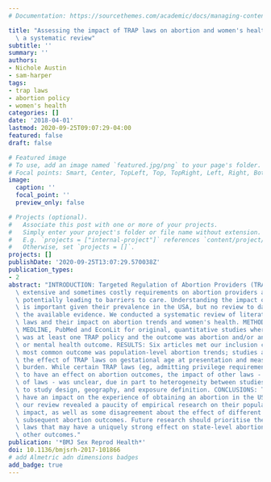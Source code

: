 ```yaml
---
# Documentation: https://sourcethemes.com/academic/docs/managing-content/

title: "Assessing the impact of TRAP laws on abortion and women's health in the USA:\
  \ a systematic review"
subtitle: ''
summary: ''
authors:
- Nichole Austin
- sam-harper
tags:
- trap laws
- abortion policy
- women's health
categories: []
date: '2018-04-01'
lastmod: 2020-09-25T09:07:29-04:00
featured: false
draft: false

# Featured image
# To use, add an image named `featured.jpg/png` to your page's folder.
# Focal points: Smart, Center, TopLeft, Top, TopRight, Left, Right, BottomLeft, Bottom, BottomRight.
image:
  caption: ''
  focal_point: ''
  preview_only: false

# Projects (optional).
#   Associate this post with one or more of your projects.
#   Simply enter your project's folder or file name without extension.
#   E.g. `projects = ["internal-project"]` references `content/project/deep-learning/index.md`.
#   Otherwise, set `projects = []`.
projects: []
publishDate: '2020-09-25T13:07:29.570038Z'
publication_types:
- 2
abstract: "INTRODUCTION: Targeted Regulation of Abortion Providers (TRAP) laws impose\
  \ extensive and sometimes costly requirements on abortion providers and facilities,\
  \ potentially leading to barriers to care. Understanding the impact of these laws\
  \ is important given their prevalence in the USA, but no review to date has summarised\
  \ the available evidence. We conducted a systematic review of literature on TRAP\
  \ laws and their impact on abortion trends and women's health. METHODS: We searched\
  \ MEDLINE, PubMed and EconLit for original, quantitative studies where the exposure\
  \ was at least one TRAP policy and the outcome was abortion and/or any women's physical\
  \ or mental health outcome. RESULTS: Six articles met our inclusion criteria. The\
  \ most common outcome was population-level abortion trends; studies also assessed\
  \ the effect of TRAP laws on gestational age at presentation and measures of self-perceived\
  \ burden. While certain TRAP laws (eg, admitting privilege requirements) appeared\
  \ to have an effect on abortion outcomes, the impact of other laws - or combinations\
  \ of laws - was unclear, due in part to heterogeneity between studies with respect\
  \ to study design, geography, and exposure definition. CONCLUSIONS: TRAP laws may\
  \ have an impact on the experience of obtaining an abortion in the USA. However,\
  \ our review revealed a paucity of empirical research on their population and individual-level\
  \ impact, as well as some disagreement about the effect of different TRAP laws on\
  \ subsequent abortion outcomes. Future research should prioritise the specific TRAP\
  \ laws that may have a uniquely strong effect on state-level abortion rates and\
  \ other outcomes."
publication: '*BMJ Sex Reprod Health*'
doi: 10.1136/bmjsrh-2017-101866
# add Almetric adn dimensions badges
add_badge: true
---
```

